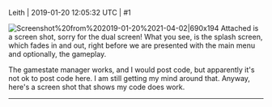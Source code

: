 Leith | 2019-01-20 12:05:32 UTC | #1

![Screenshot%20from%202019-01-20%2021-04-02|690x194](upload://4rYoBUVPCofuF3nl0sdoGsDXkOx.png) 
Attached is a screen shot, sorry for the dual screen!
What you see, is the splash screen, which fades in and out, right before we are presented with the main menu and optionally, the gameplay.

The gamestate manager works, and I would post code, but apparently it's not ok to post code here. I am still getting my mind around that. Anyway, here's a screen shot that shows my code does work.

-------------------------

